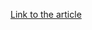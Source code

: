 [Link to the article](https://www.bleepingcomputer.com/news/security/city-of-columbus-data-of-500-000-stolen-in-july-ransomware-attack/)

